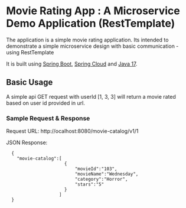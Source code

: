 # Movie Rating App : A Microservice Demo Application (RestTemplate)

The application is a simple movie rating application. Its intended to demonstrate a simple microservice design with basic communication - using RestTemplate

It is built using [Spring Boot](http://projects.spring.io/spring-boot/), [Spring Cloud](https://spring.io/projects/spring-cloud) and [Java 17](https://www.oracle.com/java/technologies/javase/jdk17-archive-downloads.html).


## Basic Usage

A simple api GET request with  userId [1, 3, 3] will return a movie rated based on user id provided in url.

### Sample Request & Response

Request URL:  http://ocalhost:8080/movie-catalog/v1/1

JSON Response:

```
  {
    "movie-catalog":[
                      {
                          "movieId":"103",
                          "movieName":"Wednesday",
                          "category":"Horror",
                          "stars":"5"
                      }
                    ]
  }
```
